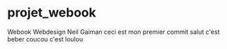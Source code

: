 # projet_webook
Webook Webdesign Neil Gaiman
ceci est mon premier commit
salut c'est beber
coucou c'est loulou

